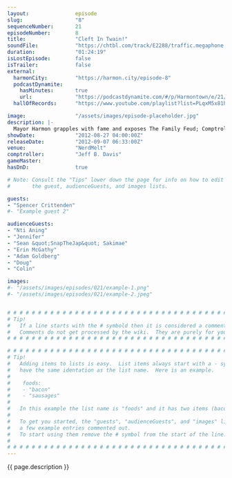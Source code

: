 ```yaml
---
layout:               episode
slug:                 "8"
sequenceNumber:       21
episodeNumber:        8
title:                "Cleft In Twain!"
soundFile:            "https://chtbl.com/track/E2288/traffic.megaphone.fm/STA3426767880.mp3?updated=1555697811"
duration:             "01:24:19"
isLostEpisode:        false
isTrailer:            false
external:
  harmonCity:         "https://harmon.city/episode-8"
  podcastDynamite:
    hasMinutes:       true
    url:              "https://podcastdynamite.com/#/p/Harmontown/e/21/8"
  hallOfRecords:      "https://www.youtube.com/playlist?list=PLqxM5x81hNOb8zUN-W2wn6kVCU2eNE6P2"

image:                "/assets/images/episode-placeholder.jpg"
description: |-
  Mayor Harmon grapples with fame and exposes The Family Feud; Comptroller Davis grapples with and exposes Harmon's shocking inability to tell jokes and the roleplaying Adventures of Sharpie and Quark begin.
showDate:             "2012-08-27 04:00:00Z"
releaseDate:          "2012-09-07 06:33:00Z"
venue:                "NerdMelt"
comptroller:          "Jeff B. Davis"
gameMaster:           
hasDnD:               true

# Note: Consult the "Tips" lower down the page for info on how to edit
#       the guest, audienceGuests, and images lists.

guests:
- "Spencer Crittenden"
#- "Example guest 2"

audienceGuests:
- "Nti Aning"
- "Jennifer"
- "Sean &quot;SnapTheJap&quot; Sakimae"
- "Erin McGathy"
- "Adam Goldberg"
- "Doug"
- "Colin"

images:
#- "/assets/images/episodes/021/example-1.png"
#- "/assets/images/episodes/021/example-2.jpeg"


# # # # # # # # # # # # # # # # # # # # # # # # # # # # # # # # # # # # # # # # # # # # #
# Tip!
#   If a line starts with the # symbold then it is considered a comment.
#   Comments do not get processed by the wiki.  They are purely for your information.
# # # # # # # # # # # # # # # # # # # # # # # # # # # # # # # # # # # # # # # # # # # # #

# # # # # # # # # # # # # # # # # # # # # # # # # # # # # # # # # # # # # # # # # # # # #
# Tip!
#   Adding items to lists is easy.  List items always start with a - symbol and have
#   have the same identation as the list name.  Here is an example.
#
#    foods:
#    - "bacon"
#    - "sausages"
#
#   In this example the list name is "foods" and it has two items (bacon, and sausages).
#
#   To get you started, the "guests", "audienceGuests", and "images" lists below have
#   a few example entries commented out.
#   To start using them remove the # symbol from the start of the line.
#
# # # # # # # # # # # # # # # # # # # # # # # # # # # # # # # # # # # # # # # # # # # # #
---
```


<!-- The episode description will be rendered here -->
{{ page.description }}

<!-- Add your content BELOW here -->
<!-- vvvvvvvvvvvvvvvvvvvvvvvvvvv -->




<!-- ^^^^^^^^^^^^^^^^^^^^^^^^^^^ -->
<!-- Add your content ABOVE here -->

<!-- The episode gallery will be rendered here -->